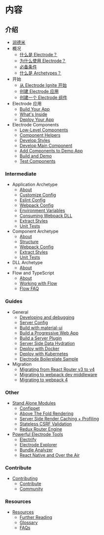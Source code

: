 # 内容

## 介绍

- [润德米](README.md)
- 概况
  - [什么是 Electrode？](overview/what-is-electrode.md)
  - [为什么使用 Electrode？](overview/why-use-electrode.md)
  - [必备条件](overview/requirements.md)
  - [什么是 Archetypes？](/overview/what-are-archetypes.md)
- 开始
  - [从 Electrode Ignite 开始](quick-start/start-with-ignite.md)
  - [创建 Electrode 应用](quick-start/start-with-app.md)
  - [创建一个 Electrode 组件](quick-start/start-with-component.md)
- Electrode 应用
  - [Build Your App](further-develop-app/build-app.md)
  - [What's Inside](further-develop-app/whats-inside.md)
  - [Deploy Your App](further-develop-app/deploy-your-app.md)
- Electrode Components
  - [Low-Level Components](further-develop-component/low-level-components.md)
  - [Component Helpers](further-develop-component/component-helpers.md)
  - [Develop Styles](further-develop-component/develop-styles.md)
  - [Develop Main Component](chapter1/further-develop-component/develop-main-component.md)
  - [Add Components to Demo App](further-develop-component/add-to-demo-app.md)
  - [Build and Demo](further-develop-component/build-and-demo.md)
  - [Test Components](further-develop-component/test-components.md)

### Intermediate

- Application Archetype
  - [About](intermediate/app-archetype/README.md)
  - [Customize Config](intermediate/app-archetype/customize-config.md)
  - [Eslint Config](intermediate/app-archetype/eslint.md)
  - [Webpack Config](intermediate/app-archetype/webpack-config.md)
  - [Environment Variables](intermediate/app-archetype/env-vars.md)
  - [Consuming Webpack DLL](chapter1/intermediate/app-archetype/load-dll.md)
  - [Extract Styles](intermediate/app-archetype/extract-styles.md)
  - [Unit Tests](intermediate/app-archetype/unit-tests.md)
- Component Archetype
  - [About](intermediate/component-archetype/README.md)
  - [Structure](intermediate/component-archetype/component-archetype-structure.md)
  - [Webpack Config](intermediate/component-archetype/webpack-config.md)
  - [Extract Styles](intermediate/component-archetype/extract-styles.md)
  - [Unit Tests](intermediate/component-archetype/unit-tests.md)
- DLL Archetype
  - [About](chapter1/intermediate/dll-archetype/README.md)
- Flow and TypeScript
  - [About](chapter1/intermediate/languages/README.md)
  - [Working with Flow](intermediate/flow.md)
  - [Flow FAQ](intermediate/flow-faq.md)

### Guides

- General
  - [Developing and debugging](guides/dev-and-debug.md)
  - [Server Config](chapter1/intermediate/server-config.md)
  - [Build with material-ui](chapter1/intermediate/build-with-material-ui.md)
  - [Build a Progressive Web App](chapter1/intermediate/build-a-progressive-web-app.md)
  - [Build a Server Plugin](chapter1/intermediate/build-a-server-plugin.md)
  - [Server Side Data Hydration](chapter1/intermediate/server-side-data-hydration.md)
  - [Deploy with Docker](chapter1/intermediate/more-deployments/docker.md)
  - [Deploy with Kubernetes](chapter1/intermediate/more-deployments/kubernetes.md)
  - [Electrode Boilerplate Sample](chapter1/advanced/you-can-view-an-example-bundleanalyzetsv-output-using-the-electrode-boilerplate-code.md)
- Migration
  - [Migrating from React Router v3 to v4](guides/rr3-to-rr4.md)
  - [Migrating to webpack dev middleware](guides/webpack-dev-middleware.md)
  - [Migrating to webpack 4](guides/webpack4.md)

### Other

- [Stand Alone Modules](chapter1/advanced/stand-alone-modules.md)
  - [Confippet](chapter1/advanced/stand-alone-modules/confippet.md)
  - [Above The Fold Rendering](chapter1/advanced/stand-alone-modules/above-the-fold-rendering.md)
  - [Server Side Render Caching + Profiling](chapter1/advanced/stand-alone-modules/server-side-render-caching-+-profiling.md)
  - [Stateless CSRF Validation](chapter1/advanced/stand-alone-modules/stateless-csrf-validation.md)
  - [Redux Router Engine](chapter1/advanced/stand-alone-modules/redux-router-engine.md)
- [Powerful Electrode Tools](chapter1/advanced/powerful-electrode-tools.md)
  - [Electrify](chapter1/advanced/powerful-electrode-tools/electrify.md)
  - [Electrode Explorer](chapter1/advanced/powerful-electrode-tools/electrode-explorer.md)
  - [Bundle Analyzer](chapter1/advanced/powerful-electrode-tools/bundle-analyzer.md)
  - [React Native and Over the Air](chapter1/over-the-air/react-native-and-over-the-air.md)

### Contribute

- [Contributing](contributing.md)
  - [Contribute](contribute.md)
  - [Community](community.md)

### Resources

- [Resources](resources.md)
  - [Further Reading](resources/further-reading.md)
  - [Glossary](resources/glossary.md)
  - [FAQs](resources/faqs.md)
